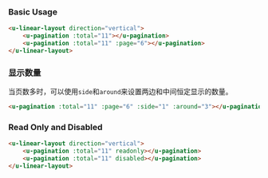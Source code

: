 ### Basic Usage

``` html
<u-linear-layout direction="vertical">
    <u-pagination :total="11"></u-pagination>
    <u-pagination :total="11" :page="6"></u-pagination>
</u-linear-layout>
```

### 显示数量

当页数多时，可以使用`side`和`around`来设置两边和中间恒定显示的数量。

``` html
<u-pagination :total="11" :page="6" :side="1" :around="3"></u-pagination>
```

### Read Only and Disabled

``` html
<u-linear-layout direction="vertical">
    <u-pagination :total="11" readonly></u-pagination>
    <u-pagination :total="11" disabled></u-pagination>
</u-linear-layout>
```
